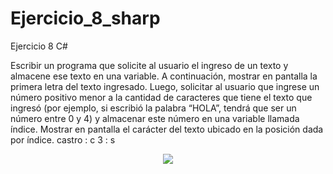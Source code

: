 # Ejercicio_8_sharp
Ejercicio 8 C#

Escribir un programa que solicite al usuario el ingreso de un texto y almacene ese texto
en una variable.
A continuación, mostrar en pantalla la primera letra del texto ingresado. Luego,
solicitar al usuario que ingrese un número positivo menor a la cantidad de caracteres
que tiene el texto que ingresó (por ejemplo, si escribió la palabra “HOLA”, tendrá que
ser un número entre 0 y 4) y almacenar este número en una variable llamada índice.
Mostrar en pantalla el carácter del texto ubicado en la posición dada por índice.
castro : c
3 : s

<p align="center">
  <img src="https://user-images.githubusercontent.com/65538839/139229261-77d6f56a-b06b-409e-b754-985fd3684103.png">
</p>
